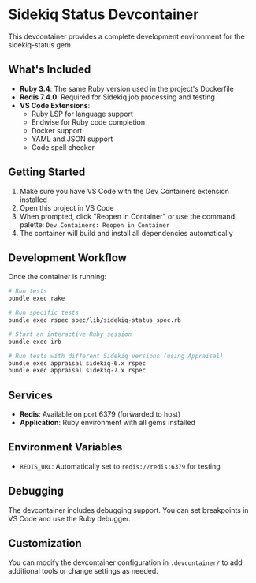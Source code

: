 # Sidekiq Status Devcontainer

This devcontainer provides a complete development environment for the sidekiq-status gem.

## What's Included

- **Ruby 3.4**: The same Ruby version used in the project's Dockerfile
- **Redis 7.4.0**: Required for Sidekiq job processing and testing
- **VS Code Extensions**:
  - Ruby LSP for language support
  - Endwise for Ruby code completion
  - Docker support
  - YAML and JSON support
  - Code spell checker

## Getting Started

1. Make sure you have VS Code with the Dev Containers extension installed
2. Open this project in VS Code
3. When prompted, click "Reopen in Container" or use the command palette: `Dev Containers: Reopen in Container`
4. The container will build and install all dependencies automatically

## Development Workflow

Once the container is running:

```bash
# Run tests
bundle exec rake

# Run specific tests
bundle exec rspec spec/lib/sidekiq-status_spec.rb

# Start an interactive Ruby session
bundle exec irb

# Run tests with different Sidekiq versions (using Appraisal)
bundle exec appraisal sidekiq-6.x rspec
bundle exec appraisal sidekiq-7.x rspec
```

## Services

- **Redis**: Available on port 6379 (forwarded to host)
- **Application**: Ruby environment with all gems installed

## Environment Variables

- `REDIS_URL`: Automatically set to `redis://redis:6379` for testing

## Debugging

The devcontainer includes debugging support. You can set breakpoints in VS Code and use the Ruby debugger.

## Customization

You can modify the devcontainer configuration in `.devcontainer/` to add additional tools or change settings as needed.

